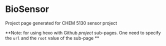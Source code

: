 # BioSensor
Project page generated for CHEM 5130 sensor project

**Note: for using hexo with Github *project* sub-pages. One need to specify the `url` and the `root` value of the sub-page **
